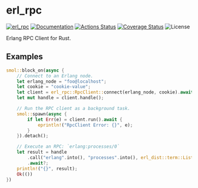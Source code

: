 erl_rpc
=======

[![erl_rpc](https://img.shields.io/crates/v/erl_rpc.svg)](https://crates.io/crates/erl_rpc)
[![Documentation](https://docs.rs/erl_rpc/badge.svg)](https://docs.rs/erl_rpc)
[![Actions Status](https://github.com/sile/erl_rpc/workflows/CI/badge.svg)](https://github.com/sile/erl_rpc/actions)
[![Coverage Status](https://coveralls.io/repos/github/sile/erl_rpc/badge.svg?branch=main)](https://coveralls.io/github/sile/erl_rpc?branch=main)
![License](https://img.shields.io/crates/l/erl_rpc)

Erlang RPC Client for Rust.

Examples
--------

```rust
smol::block_on(async {
    // Connect to an Erlang node.
    let erlang_node = "foo@localhost";
    let cookie = "cookie-value";
    let client = erl_rpc::RpcClient::connect(erlang_node, cookie).await?;
    let mut handle = client.handle();

    // Run the RPC client as a background task.
    smol::spawn(async {
        if let Err(e) = client.run().await {
            eprintln!("RpcClient Error: {}", e);
        }
    }).detach();

    // Execute an RPC: `erlang:processes/0`
    let result = handle
        .call("erlang".into(), "processes".into(), erl_dist::term::List::nil())
        .await?;
    println!("{}", result);
    Ok(())
})
```
